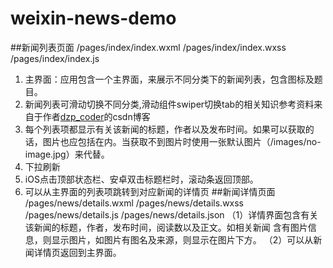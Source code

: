 # weixin-news-demo
##新闻列表页面
/pages/index/index.wxml /pages/index/index.wxss /pages/index/index.js
1. 主界面：应用包含一个主界面，来展示不同分类下的新闻列表，包含图标及题目。
2. 新闻列表可滑动切换不同分类,滑动组件swiper切换tab的相关知识参考资料来自于作者[dzp_coder](https://blog.csdn.net/qq_31383345/article/details/52900835)的csdn博客
3. 每个列表项都显示有关该新闻的标题，作者以及发布时间。如果可以获取的话，图片也应包括在内。当获取不到图片时使用一张默认图片（/images/no-image.jpg）来代替。
4. 下拉刷新
5. iOS点击顶部状态栏、安卓双击标题栏时，滚动条返回顶部。
6. 可以从主界面的列表项跳转到对应新闻的详情页
##新闻详情页面
/pages/news/details.wxml /pages/news/details.wxss /pages/news/details.js /pages/news/details.json
（1）详情界面包含有关该新闻的标题，作者，发布时间，阅读数以及正文。如相关新闻
含有图片信息，则显示图片，如图片有图名及来源，则显示在图片下方。
（2）可以从新闻详情页返回到主界面。
